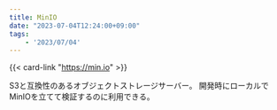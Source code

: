 ```yaml
---
title: MinIO
date: "2023-07-04T12:24:00+09:00"
tags: 
    - '2023/07/04'
---
```


{{< card-link "https://min.io" >}}

S3と互換性のあるオブジェクトストレージサーバー。
開発時にローカルでMinIOを立てて検証するのに利用できる。
